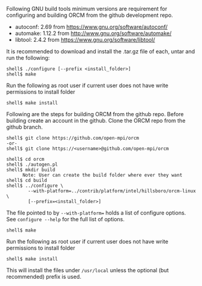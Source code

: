 Following GNU build tools minimum versions are requirement for configuring and building ORCM from the github development repo. 

* autoconf: 2.69 from https://www.gnu.org/software/autoconf/
* automake: 1.12.2 from http://www.gnu.org/software/automake/
* libtool:  2.4.2 from https://www.gnu.org/software/libtool/

It is recommended to download and install the .tar.gz file of each, untar and run the following:
```
shell$ ./configure [--prefix <install_folder>]
shell$ make
```
Run the following as root user if current user does not have write permissions to install folder
```
shell$ make install
```

Following are the steps for building ORCM from the github repo. Before building create an account in the github. Clone the ORCM repo from the github branch.
```
shell$ git clone https://github.com/open-mpi/orcm
-or- 
shell$ git clone https://<username>@github.com/open-mpi/orcm

shell$ cd orcm
shell$ ./autogen.pl
shell$ mkdir build  
      Note: User can create the build folder where ever they want 
shell$ cd build
shell$ ../configure \
        --with-platform=../contrib/platform/intel/hillsboro/orcm-linux \
        [--prefix=<install_folder>]
```

The file pointed to by <code>--with-platform=</code> holds a list of configure 
options.  See <code>configure --help</code> for the full list of options.
```
shell$ make
```
Run the following as root user if current user does not have write permissions to install folder
```
shell$ make install
```
This will install the files under <code>/usr/local</code> unless the optional (but recommended) prefix is used.